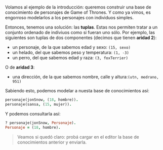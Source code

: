 Volamos al ejemplo de la introducción: queremos construir una base de conocimiento de personajes de Game of Thrones. Y como ya vimos, es engorroso modelarlos a los personajes con individuos simples.

Entonces, tenemos una solución: las **tuplas**. Estas nos permiten tratar a un conjunto ordenado de indiviuos como si fueran uno sólo. Por ejemplo, las siguientes son tuplas de dos componentes (decimos que tienen **aridad 2**):

  * un personaje, de la que sabemos edad y sexo: `(15, sexo)`
  * un helado, del que sabemos peso y temperatura: `(1, -3)`
  * un perro, del que sabemos edad y raza: `(3, foxTerrier)`

O de **aridad 3**:

  * una dirección, de la que sabemos nombre, calle y altura:`(utn, medrano, 951)`

Sabiendo esto, podemos modelar a nuesta base de conocimientos así:

```prolog
personaje(jonSnow, (18, hombre)).
personaje(sansa, (15, mujer)).
```

Y podemos consultarla así:

```prolog
? personaje(jonSnow, Personaje).
Personaje = (18, hombre).
```

> Veamos si quedó claro: probá cargar en el editor la base de conocimientos anterior y enviarla.